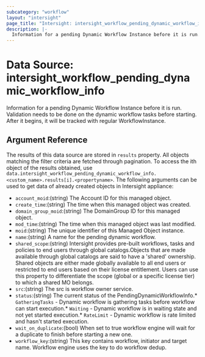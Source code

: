 ```yaml
---
subcategory: "workflow"
layout: "intersight"
page_title: "Intersight: intersight_workflow_pending_dynamic_workflow_info"
description: |-
  Information for a pending Dynamic Workflow Instance before it is run.  Validation needs to be done on the dynamic workflow tasks before starting.  After it begins, it will be tracked with regular WorkflowInstance.
---
```


# Data Source: intersight_workflow_pending_dynamic_workflow_info
Information for a pending Dynamic Workflow Instance before it is run.  Validation needs to be done on the dynamic workflow tasks before starting.  After it begins, it will be tracked with regular WorkflowInstance.
## Argument Reference
The results of this data source are stored in `results` property.
All objects matching the filter criteria are fetched through pagination.
To access the ith object of the results obtained, use `data.intersight_workflow_pending_dynamic_workflow_info.<custom_name>.results[i].<propertyname>`.
The following arguments can be used to get data of already created objects in Intersight appliance:
* `account_moid`:(string) The Account ID for this managed object. 
* `create_time`:(string) The time when this managed object was created. 
* `domain_group_moid`:(string) The DomainGroup ID for this managed object. 
* `mod_time`:(string) The time when this managed object was last modified. 
* `moid`:(string) The unique identifier of this Managed Object instance. 
* `name`:(string) A name for the pending dynamic workflow. 
* `shared_scope`:(string) Intersight provides pre-built workflows, tasks and policies to end users through global catalogs.Objects that are made available through global catalogs are said to have a 'shared' ownership. Shared objects are either made globally available to all end users or restricted to end users based on their license entitlement. Users can use this property to differentiate the scope (global or a specific license tier) to which a shared MO belongs. 
* `src`:(string) The src is workflow owner service. 
* `status`:(string) The current status of the PendingDynamicWorkflowInfo.* `GatheringTasks` - Dynamic workflow is gathering tasks before workflow can start execution.* `Waiting` - Dynamic workflow is in waiting state and not yet started execution.* `RateLimit` - Dynamic workflow is rate limited and hasn't started execution. 
* `wait_on_duplicate`:(bool) When set to true workflow engine will wait for a duplicate to finish before starting a new one. 
* `workflow_key`:(string) This key contains workflow, initiator and target name. Workflow engine uses the key to do workflow dedup. 
 